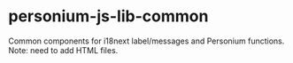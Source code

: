 # personium-js-lib-common
Common components for i18next label/messages and Personium functions.
Note: need to add HTML files.